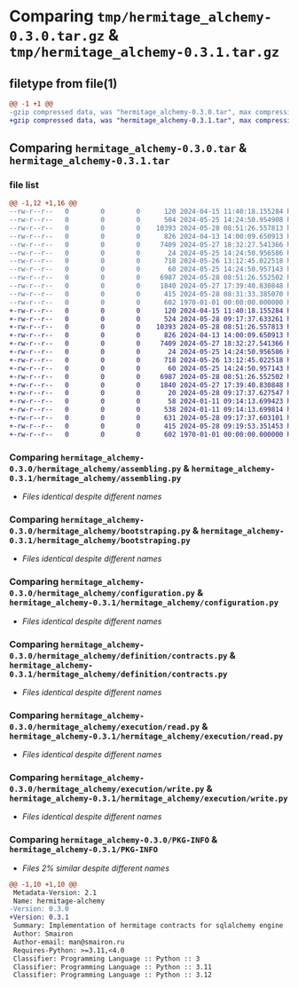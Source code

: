 # Comparing `tmp/hermitage_alchemy-0.3.0.tar.gz` & `tmp/hermitage_alchemy-0.3.1.tar.gz`

## filetype from file(1)

```diff
@@ -1 +1 @@
-gzip compressed data, was "hermitage_alchemy-0.3.0.tar", max compression
+gzip compressed data, was "hermitage_alchemy-0.3.1.tar", max compression
```

## Comparing `hermitage_alchemy-0.3.0.tar` & `hermitage_alchemy-0.3.1.tar`

### file list

```diff
@@ -1,12 +1,16 @@
--rw-r--r--   0        0        0      120 2024-04-15 11:40:18.155284 hermitage_alchemy-0.3.0/README.md
--rw-r--r--   0        0        0      504 2024-05-25 14:24:50.954908 hermitage_alchemy-0.3.0/hermitage_alchemy/__init__.py
--rw-r--r--   0        0        0    10393 2024-05-28 08:51:26.557813 hermitage_alchemy-0.3.0/hermitage_alchemy/assembling.py
--rw-r--r--   0        0        0      826 2024-04-13 14:00:09.650913 hermitage_alchemy-0.3.0/hermitage_alchemy/bootstraping.py
--rw-r--r--   0        0        0     7409 2024-05-27 18:32:27.541366 hermitage_alchemy-0.3.0/hermitage_alchemy/configuration.py
--rw-r--r--   0        0        0       24 2024-05-25 14:24:50.956586 hermitage_alchemy-0.3.0/hermitage_alchemy/definition/__init__.py
--rw-r--r--   0        0        0      718 2024-05-26 13:12:45.022518 hermitage_alchemy-0.3.0/hermitage_alchemy/definition/contracts.py
--rw-r--r--   0        0        0       60 2024-05-25 14:24:50.957143 hermitage_alchemy-0.3.0/hermitage_alchemy/execution/__init__.py
--rw-r--r--   0        0        0     6987 2024-05-28 08:51:26.552502 hermitage_alchemy-0.3.0/hermitage_alchemy/execution/read.py
--rw-r--r--   0        0        0     1840 2024-05-27 17:39:40.830848 hermitage_alchemy-0.3.0/hermitage_alchemy/execution/write.py
--rw-r--r--   0        0        0      415 2024-05-28 08:31:33.385070 hermitage_alchemy-0.3.0/pyproject.toml
--rw-r--r--   0        0        0      602 1970-01-01 00:00:00.000000 hermitage_alchemy-0.3.0/PKG-INFO
+-rw-r--r--   0        0        0      120 2024-04-15 11:40:18.155284 hermitage_alchemy-0.3.1/README.md
+-rw-r--r--   0        0        0      524 2024-05-28 09:17:37.633261 hermitage_alchemy-0.3.1/hermitage_alchemy/__init__.py
+-rw-r--r--   0        0        0    10393 2024-05-28 08:51:26.557813 hermitage_alchemy-0.3.1/hermitage_alchemy/assembling.py
+-rw-r--r--   0        0        0      826 2024-04-13 14:00:09.650913 hermitage_alchemy-0.3.1/hermitage_alchemy/bootstraping.py
+-rw-r--r--   0        0        0     7409 2024-05-27 18:32:27.541366 hermitage_alchemy-0.3.1/hermitage_alchemy/configuration.py
+-rw-r--r--   0        0        0       24 2024-05-25 14:24:50.956586 hermitage_alchemy-0.3.1/hermitage_alchemy/definition/__init__.py
+-rw-r--r--   0        0        0      718 2024-05-26 13:12:45.022518 hermitage_alchemy-0.3.1/hermitage_alchemy/definition/contracts.py
+-rw-r--r--   0        0        0       60 2024-05-25 14:24:50.957143 hermitage_alchemy-0.3.1/hermitage_alchemy/execution/__init__.py
+-rw-r--r--   0        0        0     6987 2024-05-28 08:51:26.552502 hermitage_alchemy-0.3.1/hermitage_alchemy/execution/read.py
+-rw-r--r--   0        0        0     1840 2024-05-27 17:39:40.830848 hermitage_alchemy-0.3.1/hermitage_alchemy/execution/write.py
+-rw-r--r--   0        0        0       20 2024-05-28 09:17:37.627547 hermitage_alchemy-0.3.1/hermitage_alchemy/types/__init__.py
+-rw-r--r--   0        0        0       58 2024-01-11 09:14:13.699423 hermitage_alchemy-0.3.1/hermitage_alchemy/types/jsonb/__init__.py
+-rw-r--r--   0        0        0      538 2024-01-11 09:14:13.699814 hermitage_alchemy-0.3.1/hermitage_alchemy/types/jsonb/decoding.py
+-rw-r--r--   0        0        0      631 2024-05-28 09:17:37.603101 hermitage_alchemy-0.3.1/hermitage_alchemy/types/jsonb/encoding.py
+-rw-r--r--   0        0        0      415 2024-05-28 09:19:53.351453 hermitage_alchemy-0.3.1/pyproject.toml
+-rw-r--r--   0        0        0      602 1970-01-01 00:00:00.000000 hermitage_alchemy-0.3.1/PKG-INFO
```

### Comparing `hermitage_alchemy-0.3.0/hermitage_alchemy/assembling.py` & `hermitage_alchemy-0.3.1/hermitage_alchemy/assembling.py`

 * *Files identical despite different names*

### Comparing `hermitage_alchemy-0.3.0/hermitage_alchemy/bootstraping.py` & `hermitage_alchemy-0.3.1/hermitage_alchemy/bootstraping.py`

 * *Files identical despite different names*

### Comparing `hermitage_alchemy-0.3.0/hermitage_alchemy/configuration.py` & `hermitage_alchemy-0.3.1/hermitage_alchemy/configuration.py`

 * *Files identical despite different names*

### Comparing `hermitage_alchemy-0.3.0/hermitage_alchemy/definition/contracts.py` & `hermitage_alchemy-0.3.1/hermitage_alchemy/definition/contracts.py`

 * *Files identical despite different names*

### Comparing `hermitage_alchemy-0.3.0/hermitage_alchemy/execution/read.py` & `hermitage_alchemy-0.3.1/hermitage_alchemy/execution/read.py`

 * *Files identical despite different names*

### Comparing `hermitage_alchemy-0.3.0/hermitage_alchemy/execution/write.py` & `hermitage_alchemy-0.3.1/hermitage_alchemy/execution/write.py`

 * *Files identical despite different names*

### Comparing `hermitage_alchemy-0.3.0/PKG-INFO` & `hermitage_alchemy-0.3.1/PKG-INFO`

 * *Files 2% similar despite different names*

```diff
@@ -1,10 +1,10 @@
 Metadata-Version: 2.1
 Name: hermitage-alchemy
-Version: 0.3.0
+Version: 0.3.1
 Summary: Implementation of hermitage contracts for sqlalchemy engine
 Author: Smairon
 Author-email: man@smairon.ru
 Requires-Python: >=3.11,<4.0
 Classifier: Programming Language :: Python :: 3
 Classifier: Programming Language :: Python :: 3.11
 Classifier: Programming Language :: Python :: 3.12
```

